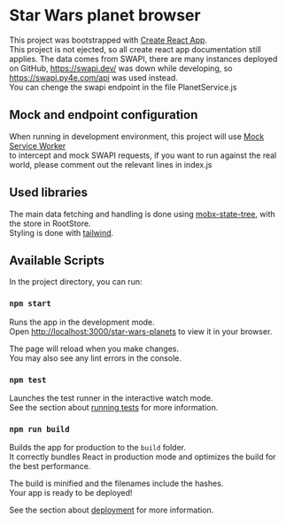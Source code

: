 # Star Wars planet browser

This project was bootstrapped with [Create React App](https://github.com/facebook/create-react-app). \
This project is not ejected, so all create react app documentation still applies.
The data comes from SWAPI, there are many instances deployed on GitHub, https://swapi.dev/ was down while developing, so https://swapi.py4e.com/api was used instead. \
You can chenge the swapi endpoint in the file PlanetService.js

## Mock and endpoint configuration

When running in development environment, this project will use [Mock Service Worker](https://mswjs.io/) \
to intercept and mock SWAPI requests, if you want to run against the real world, please comment out the relevant lines in index.js

## Used libraries

The main data fetching and handling is done using [mobx-state-tree](https://mobx-state-tree.js.org/intro/welcome), with the store in RootStore. \
Styling is done with [tailwind](https://tailwindcss.com/).

## Available Scripts

In the project directory, you can run:

### `npm start`

Runs the app in the development mode.\
Open [http://localhost:3000/star-wars-planets](http://localhost:3000/star-wars-planets) to view it in your browser.

The page will reload when you make changes.\
You may also see any lint errors in the console.

### `npm test`

Launches the test runner in the interactive watch mode.\
See the section about [running tests](https://facebook.github.io/create-react-app/docs/running-tests) for more information.

### `npm run build`

Builds the app for production to the `build` folder.\
It correctly bundles React in production mode and optimizes the build for the best performance.

The build is minified and the filenames include the hashes.\
Your app is ready to be deployed!

See the section about [deployment](https://facebook.github.io/create-react-app/docs/deployment) for more information.
